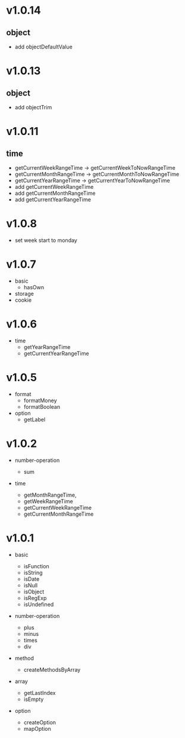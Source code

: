 # v1.0.14

## object
  - add objectDefaultValue

# v1.0.13
## object
  - add objectTrim

# v1.0.11
## time

- getCurrentWeekRangeTime -> getCurrentWeekToNowRangeTime 
- getCurrentMonthRangeTime -> getCurrentMonthToNowRangeTime 
- getCurrentYearRangeTime -> getCurrentYearToNowRangeTime 
- add getCurrentWeekRangeTime 
- add getCurrentMonthRangeTime 
- add getCurrentYearRangeTime 



# v1.0.8
- set week start to monday


# v1.0.7
- basic
  - hasOwn
- storage
- cookie


# v1.0.6
- time
  - getYearRangeTime
  - getCurrentYearRangeTime


# v1.0.5
- format
  - formatMoney
  - formatBoolean
- option
  - getLabel

# v1.0.2
- number-operation
  - sum

- time
  - getMonthRangeTime, 
  - getWeekRangeTime 
  - getCurrentWeekRangeTime
  - getCurrentMonthRangeTime


# v1.0.1

- basic
  - isFunction
  - isString
  - isDate
  - isNull
  - isObject
  - isRegExp
  - isUndefined

- number-operation
  - plus
  - minus
  - times
  - div

- method
  - createMethodsByArray 

- array 
  - getLastIndex
  - isEmpty

- option
  - createOption
  - mapOption